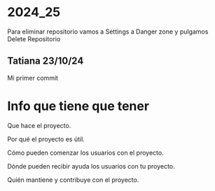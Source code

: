 # 2024_25
Para eliminar repositorio vamos a Settings a Danger zone y pulgamos Delete Repositorio

## Tatiana 23/10/24
Mi primer commit

# Info que tiene que tener
Que hace el proyecto.

Por qué el proyecto es útil.

Cómo pueden comenzar los usuarios con el proyecto.

Dónde pueden recibir ayuda los usuarios con tu proyecto.

Quién mantiene y contribuye con el proyecto.

